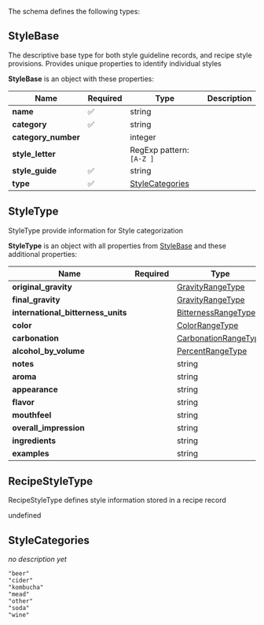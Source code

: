 The schema defines the following types:

## StyleBase 

The descriptive base type for both style guideline records, and recipe style provisions. Provides unique properties to identify individual styles

**StyleBase** is an object with these properties:

|Name|Required|Type|Description|
|--|--|--|--|
| **name** | :white_check_mark: | string|  |
| **category** | :white_check_mark: | string|  |
| **category_number** |  | integer|  |
| **style_letter** |  | RegExp pattern: `[A-Z ]`|  |
| **style_guide** | :white_check_mark: | string|  |
| **type** | :white_check_mark: | [StyleCategories](#stylecategories)|  |

## StyleType 

StyleType provide information for Style categorization

**StyleType** is an object with all properties from [StyleBase](#stylebase) and these additional properties:

|Name|Required|Type|Description|
|--|--|--|--|
| **original_gravity** |  | [GravityRangeType](measureable_units.json.md#gravityrangetype)|  |
| **final_gravity** |  | [GravityRangeType](measureable_units.json.md#gravityrangetype)|  |
| **international_bitterness_units** |  | [BitternessRangeType](measureable_units.json.md#bitternessrangetype)|  |
| **color** |  | [ColorRangeType](measureable_units.json.md#colorrangetype)|  |
| **carbonation** |  | [CarbonationRangeType](measureable_units.json.md#carbonationrangetype)|  |
| **alcohol_by_volume** |  | [PercentRangeType](measureable_units.json.md#percentrangetype)|  |
| **notes** |  | string|  |
| **aroma** |  | string|  |
| **appearance** |  | string|  |
| **flavor** |  | string|  |
| **mouthfeel** |  | string|  |
| **overall_impression** |  | string|  |
| **ingredients** |  | string|  |
| **examples** |  | string|  |

## RecipeStyleType 

RecipeStyleType defines style information stored in a recipe record

undefined
## StyleCategories 

*no description yet*

`"beer"`<br/>`"cider"`<br/>`"kombucha"`<br/>`"mead"`<br/>`"other"`<br/>`"soda"`<br/>`"wine"`
